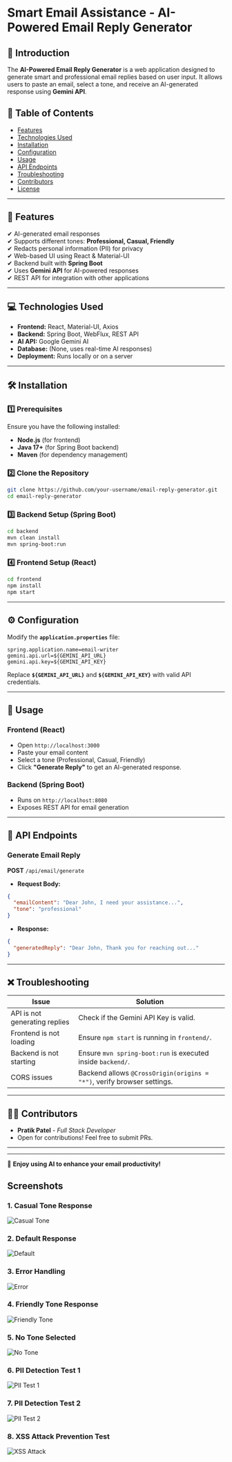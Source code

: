 
# Smart Email Assistance - AI-Powered Email Reply Generator


## 📧 Introduction
The **AI-Powered Email Reply Generator** is a web application designed to generate smart and professional email replies based on user input. It allows users to paste an email, select a tone, and receive an AI-generated response using **Gemini API**.

## 📜 Table of Contents
- [Features](#-features)
- [Technologies Used](#-technologies-used)
- [Installation](#-installation)
- [Configuration](#-configuration)
- [Usage](#-usage)
- [API Endpoints](#-api-endpoints)
- [Troubleshooting](#-troubleshooting)
- [Contributors](#-contributors)
- [License](#-license)

---

## 🌟 Features
✔ AI-generated email responses  
✔ Supports different tones: **Professional, Casual, Friendly**  
✔ Redacts personal information (PII) for privacy  
✔ Web-based UI using React & Material-UI  
✔ Backend built with **Spring Boot**  
✔ Uses **Gemini API** for AI-powered responses  
✔ REST API for integration with other applications  

---

## 💻 Technologies Used
- **Frontend:** React, Material-UI, Axios
- **Backend:** Spring Boot, WebFlux, REST API
- **AI API:** Google Gemini AI
- **Database:** (None, uses real-time AI responses)
- **Deployment:** Runs locally or on a server

---

## 🛠 Installation

### 1️⃣ Prerequisites
Ensure you have the following installed:
- **Node.js** (for frontend)
- **Java 17+** (for Spring Boot backend)
- **Maven** (for dependency management)

### 2️⃣ Clone the Repository
```sh
git clone https://github.com/your-username/email-reply-generator.git
cd email-reply-generator
```

### 3️⃣ Backend Setup (Spring Boot)
```sh
cd backend
mvn clean install
mvn spring-boot:run
```

### 4️⃣ Frontend Setup (React)
```sh
cd frontend
npm install
npm start
```

---

## ⚙ Configuration
Modify the **`application.properties`** file:
```properties
spring.application.name=email-writer
gemini.api.url=${GEMINI_API_URL}
gemini.api.key=${GEMINI_API_KEY}
```
Replace **`${GEMINI_API_URL}`** and **`${GEMINI_API_KEY}`** with valid API credentials.

---

## 🚀 Usage

### **Frontend (React)**
- Open `http://localhost:3000`
- Paste your email content
- Select a tone (Professional, Casual, Friendly)
- Click **"Generate Reply"** to get an AI-generated response.

### **Backend (Spring Boot)**
- Runs on `http://localhost:8080`
- Exposes REST API for email generation

---

## 🔗 API Endpoints

### **Generate Email Reply**
**POST** `/api/email/generate`
- **Request Body:**
```json
{
  "emailContent": "Dear John, I need your assistance...",
  "tone": "professional"
}
```
- **Response:**
```json
{
  "generatedReply": "Dear John, Thank you for reaching out..."
}
```

---

## ❌ Troubleshooting
| Issue | Solution |
|--------|---------|
| API is not generating replies | Check if the Gemini API Key is valid. |
| Frontend is not loading | Ensure `npm start` is running in `frontend/`. |
| Backend is not starting | Ensure `mvn spring-boot:run` is executed inside `backend/`. |
| CORS issues | Backend allows `@CrossOrigin(origins = "*")`, verify browser settings. |

---

## 👨‍💻 Contributors
- **Pratik Patel** - _Full Stack Developer_
- Open for contributions! Feel free to submit PRs.

---


---

🚀 **Enjoy using AI to enhance your email productivity!**


## Screenshots

### 1. Casual Tone Response
![Casual Tone](casualTone.png)

### 2. Default Response
![Default](default.png)

### 3. Error Handling
![Error](error1.png)

### 4. Friendly Tone Response
![Friendly Tone](friendlyTone.png)

### 5. No Tone Selected
![No Tone](noTone.png)

### 6. PII Detection Test 1
![PII Test 1](PII1.png)

### 7. PII Detection Test 2
![PII Test 2](PII2.png)

### 8. XSS Attack Prevention Test
![XSS Attack](XSS_Attack.png)
